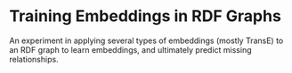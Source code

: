 # Training Embeddings in RDF Graphs

An experiment in applying several types of embeddings (mostly TransE) to an RDF graph to learn embeddings, and ultimately predict missing relationships.
